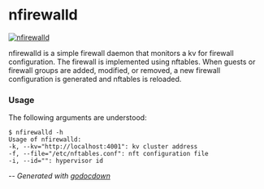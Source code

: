 # nfirewalld

[![nfirewalld](https://godoc.org/github.com/mistifyio/lochness/cmd/nfirewalld?status.png)](https://godoc.org/github.com/mistifyio/lochness/cmd/nfirewalld)

nfirewalld is a simple firewall daemon that monitors a kv for firewall
configuration. The firewall is implemented using nftables. When guests or
firewall groups are added, modified, or removed, a new firewall configuration is
generated and nftables is reloaded.


### Usage

The following arguments are understood:

    $ nfirewalld -h
    Usage of nfirewalld:
    -k, --kv="http://localhost:4001": kv cluster address
    -f, --file="/etc/nftables.conf": nft configuration file
    -i, --id="": hypervisor id


--
*Generated with [godocdown](https://github.com/robertkrimen/godocdown)*
